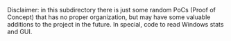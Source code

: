 Disclaimer: in this subdirectory there is just some random PoCs (Proof of Concept) that has no proper organization, but may have some valuable additions to the project in the future. In special, code to read Windows stats and GUI.

